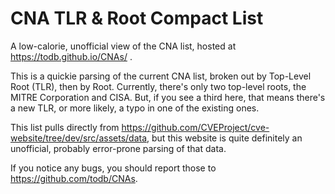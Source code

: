 # CNA TLR & Root Compact List
A low-calorie, unofficial view of the CNA list, hosted at https://todb.github.io/CNAs/ .

This is a quickie parsing of the current CNA list, broken out by Top-Level Root (TLR), then by Root. Currently, there's only two top-level roots,
the MITRE Corporation and CISA. But, if you see a third here, that means there's a new TLR, or more likely, a typo in one of the existing ones.

This list pulls directly from https://github.com/CVEProject/cve-website/tree/dev/src/assets/data, but
this website is quite definitely an unofficial, probably error-prone parsing of that data.

If you notice any bugs, you should report those to https://github.com/todb/CNAs.
